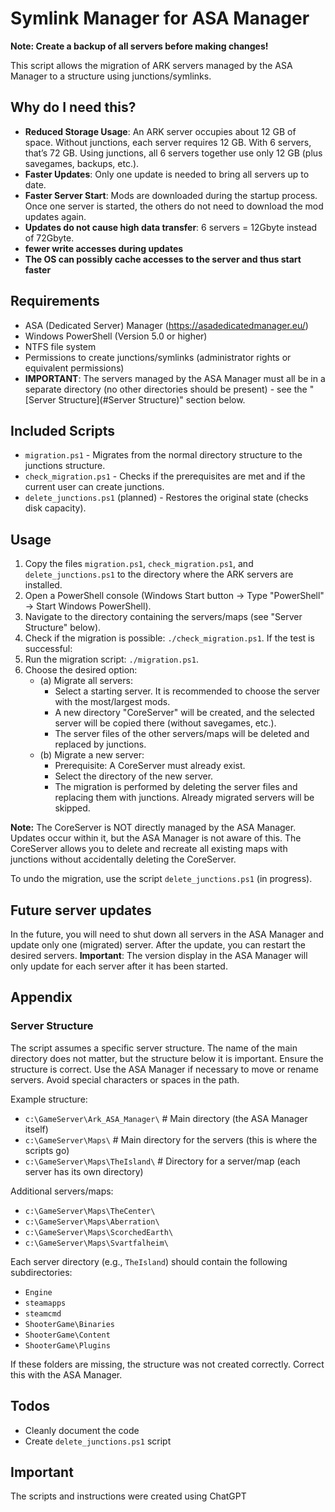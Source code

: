 # Symlink Manager for ASA Manager

**Note: Create a backup of all servers before making changes!**

This script allows the migration of ARK servers managed by the ASA Manager to a structure using junctions/symlinks.

## Why do I need this?

- **Reduced Storage Usage**: An ARK server occupies about 12 GB of space. Without junctions, each server requires 12 GB. With 6 servers, that’s 72 GB. Using junctions, all 6 servers together use only 12 GB (plus savegames, backups, etc.).
- **Faster Updates**: Only one update is needed to bring all servers up to date.
- **Faster Server Start**: Mods are downloaded during the startup process. Once one server is started, the others do not need to download the mod updates again.
- **Updates do not cause high data transfer**: 6 servers = 12Gbyte instead of 72Gbyte.
- **fewer write accesses during updates**
- **The OS can possibly cache accesses to the server and thus start faster**

## Requirements

- ASA (Dedicated Server) Manager (https://asadedicatedmanager.eu/)
- Windows PowerShell (Version 5.0 or higher)
- NTFS file system
- Permissions to create junctions/symlinks (administrator rights or equivalent permissions)
- **IMPORTANT**: The servers managed by the ASA Manager must all be in a separate directory (no other directories should be present) - see the "[Server Structure](#Server Structure)" section below.

## Included Scripts

- `migration.ps1` - Migrates from the normal directory structure to the junctions structure.
- `check_migration.ps1` - Checks if the prerequisites are met and if the current user can create junctions.
- `delete_junctions.ps1` (planned) - Restores the original state (checks disk capacity).

## Usage

1. Copy the files `migration.ps1`, `check_migration.ps1`, and `delete_junctions.ps1` to the directory where the ARK servers are installed.
2. Open a PowerShell console (Windows Start button -> Type "PowerShell" -> Start Windows PowerShell).
3. Navigate to the directory containing the servers/maps (see "Server Structure" below).
4. Check if the migration is possible: `./check_migration.ps1`. If the test is successful:
5. Run the migration script: `./migration.ps1`.
6. Choose the desired option:
   - (a) Migrate all servers:
     - Select a starting server. It is recommended to choose the server with the most/largest mods.
     - A new directory "CoreServer" will be created, and the selected server will be copied there (without savegames, etc.).
     - The server files of the other servers/maps will be deleted and replaced by junctions.
   - (b) Migrate a new server:
     - Prerequisite: A CoreServer must already exist.
     - Select the directory of the new server.
     - The migration is performed by deleting the server files and replacing them with junctions. Already migrated servers will be skipped.

**Note:** The CoreServer is NOT directly managed by the ASA Manager. Updates occur within it, but the ASA Manager is not aware of this. The CoreServer allows you to delete and recreate all existing maps with junctions without accidentally deleting the CoreServer.

To undo the migration, use the script `delete_junctions.ps1` (in progress).

## Future server updates
In the future, you will need to shut down all servers in the ASA Manager and update only one (migrated) server. After the update, you can restart the desired servers.
**Important**: The version display in the ASA Manager will only update for each server after it has been started.

## Appendix

### Server Structure

The script assumes a specific server structure. The name of the main directory does not matter, but the structure below it is important. Ensure the structure is correct. Use the ASA Manager if necessary to move or rename servers. Avoid special characters or spaces in the path.

Example structure:
- `c:\GameServer\Ark_ASA_Manager\` # Main directory (the ASA Manager itself)
- `c:\GameServer\Maps\` # Main directory for the servers (this is where the scripts go)
- `c:\GameServer\Maps\TheIsland\` # Directory for a server/map (each server has its own directory)

Additional servers/maps:
- `c:\GameServer\Maps\TheCenter\`
- `c:\GameServer\Maps\Aberration\`
- `c:\GameServer\Maps\ScorchedEarth\`
- `c:\GameServer\Maps\Svartfalheim\`

Each server directory (e.g., `TheIsland`) should contain the following subdirectories:
- `Engine`
- `steamapps`
- `steamcmd`
- `ShooterGame\Binaries`
- `ShooterGame\Content`
- `ShooterGame\Plugins`

If these folders are missing, the structure was not created correctly. Correct this with the ASA Manager.

## Todos
- Cleanly document the code
- Create `delete_junctions.ps1` script

## Important
The scripts and instructions were created using ChatGPT
